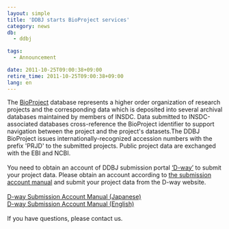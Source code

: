 ```yaml
---
layout: simple
title: 'DDBJ starts BioProject services'
category: news
db:
  - ddbj

tags:
  - Announcement

date: 2011-10-25T09:00:38+09:00
retire_time: 2011-10-25T09:00:38+09:00
lang: en
---
```


The <a href="/bioproject/index-e.html" target="_blank">BioProject</a> database represents a higher order organization of research projects and the corresponding data which is deposited into several archival databases maintained by members of INSDC. Data submitted to INSDC-associated databases cross-reference the BioProject identifier to support navigation between the project and the project's datasets.The DDBJ BioProject issues internationally-recognized accession numbers with the prefix 'PRJD' to the submitted projects. Public project data are exchanged with the EBI and NCBI.<br><br>You need to obtain an account of DDBJ submission portal <a href="https://ddbj.nig.ac.jp/D-way/" target="_blank">‘D-way’</a> to submit your project data. Please obtain an account according to <a href="/files/manual/D-way_manual_e.pdf" target="_blank">the submission account manual</a> and submit your project data from the D-way website.<br><br><a href="/files/manual/D-way_manual.pdf">D-way Submission Account Manual (Japanese)</a><br><a href="/files/manual/D-way_manual_e.pdf">D-way Submission Account Manual (English)</a><br><br>If you have questions, please contact us.
